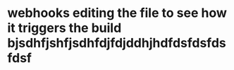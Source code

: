 # webhooks editing the file to see how it triggers the build bjsdhfjshfjsdhfdjfdjddhjhdfdsfdsfdsfdsf
